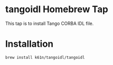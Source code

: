 # tangoidl Homebrew Tap
This tap is to install Tango CORBA IDL file.
# Installation
```bash
brew install k61n/tangoidl/tangoidl
```
